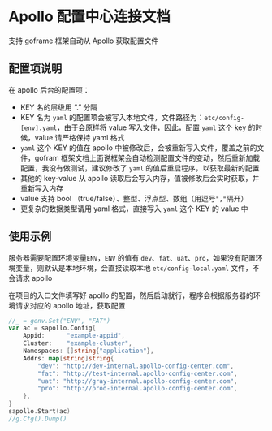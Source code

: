 # Apollo 配置中心连接文档

支持 goframe 框架自动从 Apollo 获取配置文件

## 配置项说明

在 apollo 后台的配置项：

- KEY 名的层级用 “.” 分隔
- KEY 名为 `yaml` 的配置项会被写入本地文件，文件路径为：`etc/config-[env].yaml`，由于会原样将 value 写入文件，因此，配置 `yaml` 这个 key 的时候，value 请严格保持 yaml 格式
- `yaml` 这个 KEY 的值在 apollo 中被修改后，会被重新写入文件，覆盖之前的文件，gofram 框架文档上面说框架会自动检测配置文件的变动，然后重新加载配置，我没有做测试，建议修改了 `yaml` 的值后重启程序，以获取最新的配置
- 其他的 key-value 从 apollo 读取后会写入内存，值被修改后会实时获取，并重新写入内存
- value 支持 bool （true/false）、整型、浮点型、数组（用逗号`","`隔开）
- 更复杂的数据类型请用 yaml 格式，直接写入 `yaml` 这个 KEY 的 value 中

## 使用示例

服务器需要配置环境变量`ENV`，`ENV` 的值有 `dev`、`fat`、`uat`、`pro`，如果没有配置环境变量，则默认是本地环境，会直接读取本地 `etc/config-local.yaml` 文件，不会请求 apollo

在项目的入口文件填写好 apollo 的配置，然后启动就行，程序会根据服务器的环境请求对应的 apollo 地址，获取配置

```go
//_ = genv.Set("ENV", "FAT")
var ac = sapollo.Config{
    Appid:      "example-appid",
    Cluster:    "example-cluster",
    Namespaces: []string{"application"},
    Addrs: map[string]string{
        "dev": "http://dev-internal.apollo-config-center.com",
        "fat": "http://test-internal.apollo-config-center.com",
        "uat": "http://gray-internal.apollo-config-center.com",
        "pro": "http://prod-internal.apollo-config-center.com",
    },
}
sapollo.Start(ac)
//g.Cfg().Dump()
```

